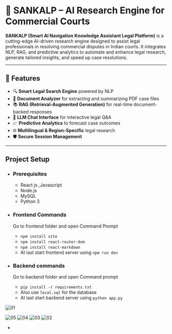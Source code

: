 

# 🧠 SANKALP – AI Research Engine for Commercial Courts

**SANKALP (Smart AI Navigation Knowledge Assistant Legal Platform)** is a cutting-edge AI-driven research engine designed to assist legal professionals in resolving commercial disputes in Indian courts. It integrates NLP, RAG, and predictive analytics to automate and enhance legal research, generate tailored insights, and speed up case resolutions.

---

## 📌 Features

- 🔍 **Smart Legal Search Engine** powered by NLP
- 🧾 **Document Analyzer** for extracting and summarizing PDF case files
- 📚 **RAG (Retrieval-Augmented Generation)** for real-time document-backed responses
- 🧠 **LLM Chat Interface** for interactive legal Q&A
- 📈 **Predictive Analytics** to forecast case outcomes
- 🌐 **Multilingual & Region-Specific** legal research
- 🛡️ **Secure Session Management**

---




## Project Setup

- ### Prerequisites
   - React js ,Javascript 
  - Node.js
  - MySQL
   - Python 3

- ### Frontend Commands
  Go to frontend folder and open Command Prompt
  - `npm install vite`
  - `npm install react-router-dom`
  - `npm install react-markdown`
  - At last start frontend server using `npm run dev`


- ### Backend commands
   Go to backend folder and open Command prompt
  - `pip install -r requirements.txt`
  - Also use `local.sql` for the database
  - At last start backend server using `python app.py`

![01](https://github.com/user-attachments/assets/88a5919c-bf8d-4761-a4c8-30694537c9ae)

![05](https://github.com/user-attachments/assets/b1dcbd2e-7fad-44eb-9f4a-f51c6f712716)
![04](https://github.com/user-attachments/assets/9689de87-5716-4f71-b68c-9caaa8e986d2)
![03](https://github.com/user-attachments/assets/2a3261f2-b471-43fb-bd0d-7eeae8bb385b)
![02](https://github.com/user-attachments/assets/eba9188a-afea-4844-9de2-d76c43fe2222)

-
   
